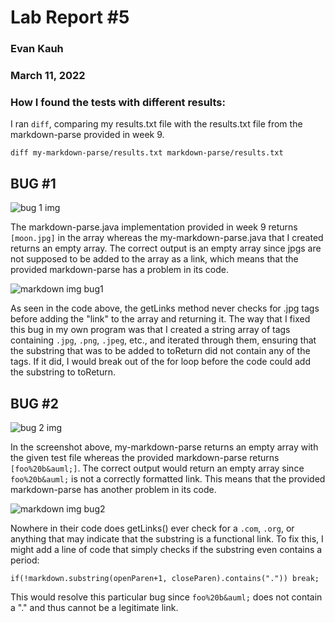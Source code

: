# Lab Report #5
### Evan Kauh
### March 11, 2022


### How I found the tests with different results:
I ran `diff`, comparing my results.txt file with the results.txt file from the markdown-parse provided in week 9. 

``diff my-markdown-parse/results.txt markdown-parse/results.txt``

## BUG #1
![bug 1 img](https://user-images.githubusercontent.com/94486303/157859826-6c3a66c1-cba3-437a-8f77-66cb241f84c7.png)

The markdown-parse.java implementation provided in week 9 returns `[moon.jpg]` in the array whereas the my-markdown-parse.java that I created returns an empty array. The correct output is an empty array since jpgs are not supposed to be added to the array as a link, which means that the provided markdown-parse has a problem in its code.

![markdown img bug1](https://user-images.githubusercontent.com/94486303/157859062-56665787-df73-420c-b623-ca779fc87d17.png)

As seen in the code above, the getLinks method never checks for .jpg tags before adding the "link" to the array and returning it. The way that I fixed this bug in my own program was that I created a string array of tags containing `.jpg`, `.png`, `.jpeg`, etc., and iterated through them, ensuring that the substring that was to be added to toReturn did not contain any of the tags. If it did, I would break out of the for loop before the code could add the substring to toReturn. 


## BUG #2
![bug 2 img](https://user-images.githubusercontent.com/94486303/157860270-e9f3793f-7062-475b-9093-c57267ae38ab.png)

In the screenshot above, my-markdown-parse returns an empty array with the given test file whereas the provided markdown-parse returns `[foo%20b&auml;]`. The correct output would return an empty array since `foo%20b&auml;` is not a correctly formatted link. This means that the provided markdown-parse has another problem in its code.

![markdown img bug2](https://user-images.githubusercontent.com/94486303/157861480-a9f34f4e-a600-4534-89de-00e9353991bd.png)

Nowhere in their code does getLinks() ever check for a `.com`, `.org`, or anything that may indicate that the substring is a functional link. To fix this, I might add a line of code that simply checks if the substring even contains a period:

`if(!markdown.substring(openParen+1, closeParen).contains(".")) break; `

This would resolve this particular bug since `foo%20b&auml;` does not contain a "." and thus cannot be a legitimate link. 